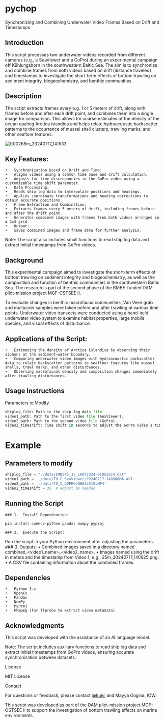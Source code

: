 # pychop

Synchronizing and Combining Underwater Video Frames Based on Drift and Timestamps

## Introduction

This script processes two underwater videos recorded from different cameras (e.g., a SeaViewer and a GoPro) during an experimental campaign off Kühlungsborn in the southwestern Baltic Sea. The aim is to synchronize and combine frames from both videos based on drift (distance traveled) and timestamps to investigate the short-term effects of bottom trawling on sediment integrity, biogeochemistry, and benthic communities.

## Description

The script extracts frames every e.g. 1 or 5 meters of drift, along with frames before and after each drift point, and combines them into a single image for comparison. This allows for coarse estimates of the density of the ocean quahog Arctica islandica and helps relate hydroacoustic backscatter patterns to the occurrence of mussel shell clusters, trawling marks, and other seafloor features.

![000268m_20240717_141533](https://github.com/user-attachments/assets/8e3f33be-8e17-4d7d-9894-98c6915b435e)

## Key Features:

	•	Synchronization Based on Drift and Time:
	•	Aligns videos using a common time base and drift calculation.
	•	Adjusts for time discrepancies in the GoPro video using a customizable time shift parameter.
	•	Data Processing:
	•	Reads ship log data to interpolate positions and headings.
	•	Applies coordinate transformations and heading corrections to obtain accurate positions.
	•	Frame Extraction and Combination:
	•	Extracts frames every 5 meters of drift, including frames before and after the drift point.
	•	Generates combined images with frames from both videos arranged in a 2x3 grid.
	•	Output:
	•	Saves combined images and frame data for further analysis.

Note: The script also includes small functions to read ship log data and extract initial timestamps from GoPro videos.

## Background

This experimental campaign aimed to investigate the short-term effects of bottom trawling on sediment integrity and biogeochemistry, as well as the composition and function of benthic communities in the southwestern Baltic Sea. The research is part of the second phase of the BMBF-funded DAM pilot-mission project MGF-OSTSEE II.

To evaluate changes in benthic macrofauna communities, Van Veen grab and multicorer samples were taken before and after trawling at various time points. Underwater video transects were conducted using a hand-held underwater video system to examine habitat properties, large mobile species, and visual effects of disturbance.

## Applications of the Script:

	•	Estimating the density of Arctica islandica by observing their siphons at the sediment-water boundary.
	•	Comparing underwater video images with hydroacoustic backscatter data to relate backscatter patterns to seafloor features like mussel shells, trawl marks, and other disturbances.
	•	Observing macrofaunal density and composition changes immediately after trawling disturbances.

## Usage Instructions

Parameters to Modify
```python 
shiplog_file: Path to the ship log data file.
video1_path: Path to the first video file (SeaViewer).
video2_path: Path to the second video file (GoPro).
video2_timeshift: Time shift in seconds to adjust the GoPro video’s timestamps for synchronization.
```

# Example

## Parameters to modify
``` python
shiplog_file = "./data/EMB345_1s_16072024-01082024.dat"
video1_path = './data/T0_C_SeaViewer/20240717-140600MA.AVI'
video2_path = './data/T0_C_GOPRO/GH013919.MP4'
video2_timeshift = 38  # Adjust as needed
```

## Running the Script

	### 1.	Install Dependencies:
```bash
pip install opencv-python pandas numpy pyproj
```

	### 2.	Execute the Script:
Run the script in your Python environment after adjusting the parameters.
	### 3.	Outputs:
	•	Combined images saved in a directory named combined_<video1_name>_<video2_name>.
	•	Images named using the drift in meters and the timestamp from Video 1, e.g., 25m_20240717_140625.png.
	•	A CSV file containing information about the combined frames.

## Dependencies

	•	Python 3.x
	•	OpenCV
	•	Pandas
	•	NumPy
	•	PyProj
	•	FFmpeg (for ffprobe to extract video metadata)

## Acknowledgments

This script was developed with the assistance of an AI language model.

Note: The script includes auxiliary functions to read ship log data and extract initial timestamps from GoPro videos, ensuring accurate synchronization between datasets.

License

MIT License

Contact

For questions or feedback, please contact [@kuivi](https://github.com/kuivi) and Mayya Gogina, IOW. 

This script was developed as part of the DAM pilot-mission project MGF-OSTSEE II to support the investigation of bottom trawling effects on marine environments.
